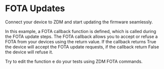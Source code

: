 FOTA Updates
============

Connect your device to ZDM and start updating the firmware seamlessly.

In this example, a FOTA callback function is defined, which is called during the FOTA update steps.
The FOTA callback allows you to accept or refuse a FOTA from your devices using the return value.
If the callback returns True the device will accept the FOTA update requests, if the callback return False
the device will refuse it.

Try to edit the function e do your tests using ZDM FOTA commands.
